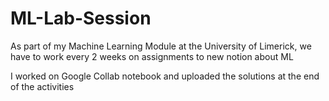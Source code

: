 # ML-Lab-Session
As part of my Machine Learning Module at the University of Limerick, we have to work every 2 weeks on assignments to new notion about ML

I worked on Google Collab notebook and uploaded the solutions at the end of the activities
